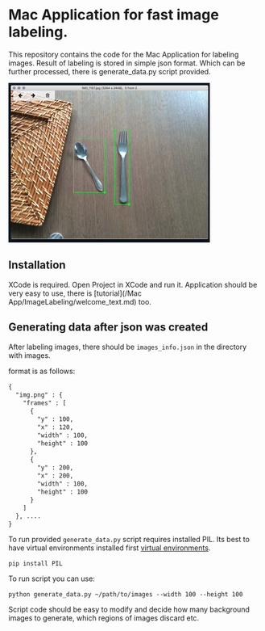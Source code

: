 

# Mac Application for fast image labeling.


This repository contains the code for the Mac Application for labeling images. Result of labeling is stored in simple json format. Which can be further processed, there is generate_data.py script provided.


![Screen From App](screenshot.png)

## Installation

XCode is required. Open Project in XCode and run it. Application should be very easy to use, there is [tutorial](/Mac App/ImageLabeling/welcome_text.md) too.




## Generating data after json was created

After labeling images, there should be `images_info.json` in the directory with images.

format is as follows:

```
{
  "img.png" : {
    "frames" : [
      {
        "y" : 100,
        "x" : 120,
        "width" : 100,
        "height" : 100
      },
      {
        "y" : 200,
        "x" : 200,
        "width" : 100,
        "height" : 100
      }
    ]
  }, ....
}
```


To run provided `generate_data.py` script requires installed PIL. Its best to have virtual environments installed first [virtual environments](http://docs.python-guide.org/en/latest/dev/virtualenvs/#virtualenvironments-ref). 
	
    pip install PIL


To run script you can use:

    python generate_data.py ~/path/to/images --width 100 --height 100


Script code should be easy to modify and decide how many background images to generate, which regions of images discard etc.











